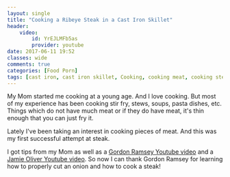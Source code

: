 ```yaml
---
layout: single
title: "Cooking a Ribeye Steak in a Cast Iron Skillet"
header:
    video:
        id: YrEJLMFb5as
        provider: youtube
date: 2017-06-11 19:52
classes: wide
comments: true
categories: [Food Porn]
tags: [cast iron, cast iron skillet, Cooking, cooking meat, cooking steak, Video, Food, ribeye steak, steak]
---
```


My Mom started me cooking at a young age. And I love cooking. But most of my experience has been cooking stir fry, stews, soups, pasta dishes, etc. Things which do not have much meat or if they do have meat, it's thin enough that you can just fry it.

Lately I've been taking an interest in cooking pieces of meat. And this was my first successful attempt at steak.

I got tips from my Mom as well as a <a href="https://www.youtube.com/watch?v=AmC9SmCBUj4">Gordon Ramsey Youtube video</a> and a <a href="https://www.youtube.com/watch?v=46eRIxVxkG8">Jamie Oliver Youtube video</a>. So now I can thank Gordon Ramsey for learning how to properly cut an onion and how to cook a steak!